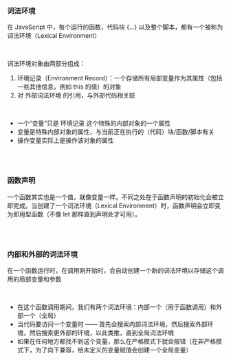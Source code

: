 ### 词法环境

在 JavaScript 中，每个运行的函数，代码块 {...} 以及整个脚本，都有一个被称为 词法环境（Lexical Environment）

<br>

词法环境对象由两部分组成：

1. 环境记录（Environment Record）：一个存储所有局部变量作为其属性（包括一些其他信息，例如 this 的值）的对象
2. 对 外部词法环境 的引用，与外部代码相关联

<br>

- 一个“变量”只是 环境记录 这个特殊的内部对象的一个属性
- 变量是特殊内部对象的属性，与当前正在执行的（代码）块/函数/脚本有关
- 操作变量实际上是操作该对象的属性

<br>

<br>


### 函数声明

一个函数其实也是一个值，就像变量一样。不同之处在于函数声明的初始化会被立即完成。当创建了一个词法环境（Lexical Environment）时，函数声明会立即变为即用型函数（不像 let 那样直到声明处才可用）。


<br>

<br>

### 内部和外部的词法环境

在一个函数运行时，在调用刚开始时，会自动创建一个新的词法环境以存储这个调用的局部变量和参数

<br>

- 在这个函数调用期间，我们有两个词法环境：内部一个（用于函数调用）和外部一个（全局）
- 当代码要访问一个变量时 —— 首先会搜索内部词法环境，然后搜索外部环境，然后搜索更外部的环境，以此类推，直到全局词法环境
- 如果在任何地方都找不到这个变量，那么在严格模式下就会报错（在非严格模式下，为了向下兼容，给未定义的变量赋值会创建一个全局变量）




